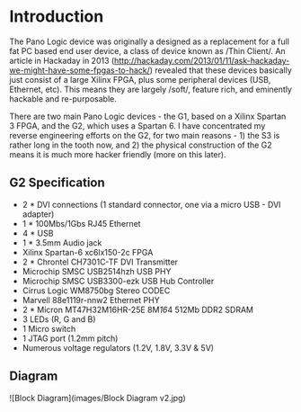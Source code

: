 # Introduction

The Pano Logic device was originally a designed as a replacement for a full fat PC based end user device, a class of device known as /Thin Client/. An article in Hackaday in 2013 (http://hackaday.com/2013/01/11/ask-hackaday-we-might-have-some-fpgas-to-hack/) revealed that these devices basically just consist of a large Xilinx FPGA, plus some peripheral devices (USB, Ethernet, etc). This means they are largely /soft/, feature rich, and eminently hackable and re-purposable.

There are two main Pano Logic devices - the G1, based on a Xilinx Spartan 3 FPGA, and the G2, which uses a Spartan 6. I have concentrated my reverse engineering efforts on the G2, for two main reasons - 1) the S3 is rather long in the tooth now, and 2) the physical construction of the G2 means it is much more hacker friendly (more on this later).

## G2 Specification

* 2 * DVI connections (1 standard connector, one via a micro USB - DVI adapter)
* 1 * 100Mbs/1Gbs RJ45 Ethernet
* 4 * USB
* 1 * 3.5mm Audio jack
* Xilinx Spartan-6 xc6lx150-2c FPGA
* 2 * Chrontel CH7301C-TF DVI Transmitter
* Microchip SMSC USB2514hzh USB PHY
* Microchip SMSC USB3300-ezk USB Hub Controller
* Cirrus Logic WM8750bg Stereo CODEC
* Marvell 88e1119r-nnw2 Ethernet PHY
* 2 * Micron MT47H32M16HR-25E 8M*16*4 512Mb DDR2 SDRAM 
* 3 LEDs (R, G and B)
* 1 Micro switch
* 1 JTAG port (1.2mm pitch)
* Numerous voltage regulators (1.2V, 1.8V, 3.3V & 5V)

## Diagram

![Block Diagram](images/Block Diagram v2.jpg)


